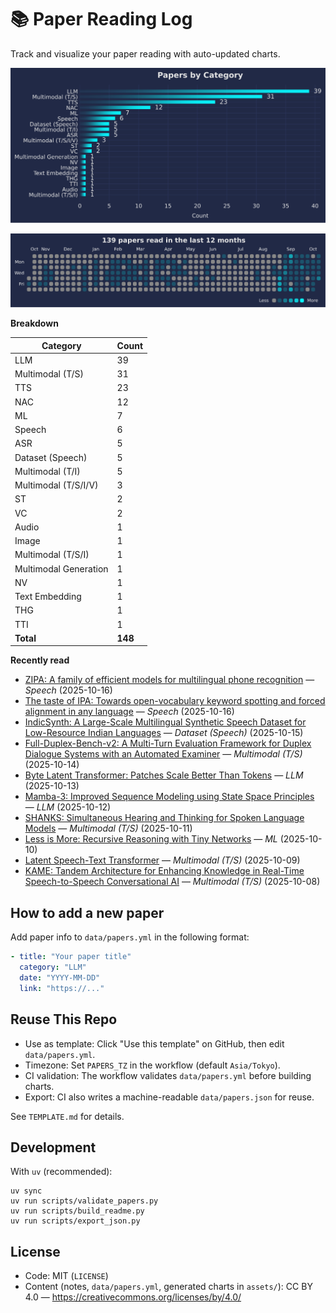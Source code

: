 # 📚 Paper Reading Log

Track and visualize your paper reading with auto-updated charts.

<!--CHART_START-->
![By category](assets/category_stylish.svg)

![Activity heatmap](assets/activity_heatmap.svg)


**Breakdown**

| Category | Count |
|---|---|
| LLM | 39 |
| Multimodal (T/S) | 31 |
| TTS | 23 |
| NAC | 12 |
| ML | 7 |
| Speech | 6 |
| ASR | 5 |
| Dataset (Speech) | 5 |
| Multimodal (T/I) | 5 |
| Multimodal (T/S/I/V) | 3 |
| ST | 2 |
| VC | 2 |
| Audio | 1 |
| Image | 1 |
| Multimodal (T/S/I) | 1 |
| Multimodal Generation | 1 |
| NV | 1 |
| Text Embedding | 1 |
| THG | 1 |
| TTI | 1 |
| **Total** | **148** |

**Recently read**

- [ZIPA: A family of efficient models for multilingual phone recognition](https://aclanthology.org/2025.acl-long.961.pdf) — *Speech* (2025-10-16)
- [The taste of IPA: Towards open-vocabulary keyword spotting and forced alignment in any language](https://aclanthology.org/2024.naacl-long.43.pdf) — *Speech* (2025-10-16)
- [IndicSynth: A Large-Scale Multilingual Synthetic Speech Dataset for Low-Resource Indian Languages](https://aclanthology.org/2025.acl-long.1070.pdf) — *Dataset (Speech)* (2025-10-15)
- [Full-Duplex-Bench-v2: A Multi-Turn Evaluation Framework for Duplex Dialogue Systems with an Automated Examiner](https://arxiv.org/abs/2510.07838) — *Multimodal (T/S)* (2025-10-14)
- [Byte Latent Transformer: Patches Scale Better Than Tokens](https://aclanthology.org/2025.acl-long.453.pdf) — *LLM* (2025-10-13)
- [Mamba-3: Improved Sequence Modeling using State Space Principles](https://openreview.net/pdf?id=HwCvaJOiCj) — *LLM* (2025-10-12)
- [SHANKS: Simultaneous Hearing and Thinking for Spoken Language Models](https://arxiv.org/abs/2510.06917) — *Multimodal (T/S)* (2025-10-11)
- [Less is More: Recursive Reasoning with Tiny Networks](https://arxiv.org/abs/2510.04871) — *ML* (2025-10-10)
- [Latent Speech-Text Transformer](https://arxiv.org/abs/2510.06195) — *Multimodal (T/S)* (2025-10-09)
- [KAME: Tandem Architecture for Enhancing Knowledge in Real-Time Speech-to-Speech Conversational AI](https://arxiv.org/abs/2510.02327) — *Multimodal (T/S)* (2025-10-08)
<!--CHART_END-->

## How to add a new paper

Add paper info to `data/papers.yml` in the following format:

```yaml
- title: "Your paper title"
  category: "LLM"
  date: "YYYY-MM-DD"
  link: "https://..."
```

## Reuse This Repo

- Use as template: Click "Use this template" on GitHub, then edit `data/papers.yml`.
- Timezone: Set `PAPERS_TZ` in the workflow (default `Asia/Tokyo`).
- CI validation: The workflow validates `data/papers.yml` before building charts.
- Export: CI also writes a machine-readable `data/papers.json` for reuse.

See `TEMPLATE.md` for details.

## Development

With `uv` (recommended):

```
uv sync
uv run scripts/validate_papers.py
uv run scripts/build_readme.py
uv run scripts/export_json.py
```

## License

- Code: MIT (`LICENSE`)
- Content (notes, `data/papers.yml`, generated charts in `assets/`): CC BY 4.0 — https://creativecommons.org/licenses/by/4.0/
